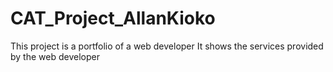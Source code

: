 # CAT_Project_AllanKioko
This project is a portfolio of a web developer 
It shows the services provided by the web developer
